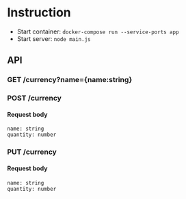 # Instruction

* Start container: `docker-compose run --service-ports app`
* Start server: `node main.js`

## API

### GET /currency?name={name:string}

### POST /currency

#### Request body
```
name: string
quantity: number
```

### PUT /currency

#### Request body
```
name: string
quantity: number
```